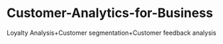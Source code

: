 # Customer-Analytics-for-Business
Loyalty Analysis+Customer segmentation+Customer feedback analysis
